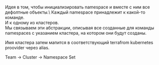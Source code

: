 Идея в том, чтобы инициализировать namespace и вместе с ним все дефолтные объекты.\ 
Каждый namespace принадлежит к какой-то команде.\
И к одному из кластеров.\
Мы связываем эти абстракции, описывая все созданные для команды \
namespaces с указанием кластера, на котором они будут созданы.

Имя кластера затем мапится в соответствующий terrafrom kubernetes proovider через alias.

Team -> Cluster -> Namespace Set


